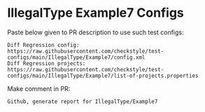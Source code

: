 # IllegalType Example7 Configs
Paste below given to PR description to use such test configs:
```
Diff Regression config: https://raw.githubusercontent.com/checkstyle/test-configs/main/IllegalType/Example7/config.xml
Diff Regression projects: https://raw.githubusercontent.com/checkstyle/test-configs/main/IllegalType/Example7/list-of-projects.properties
```
Make comment in PR:
```
Github, generate report for IllegalType/Example7
```
